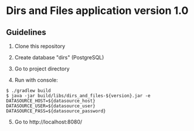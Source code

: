 # Dirs and Files application version 1.0

## Guidelines
1. Clone this repository

2. Create database "dirs" (PostgreSQL)

3. Go to project directory

4. Run with console:
```
$ ./gradlew build
$ java -jar build/libs/dirs_and_files-${version}.jar -e DATASOURCE_HOST=${datasource_host} 
DATASOURCE_USER=${datasource_user} DATASOURCE_PASS=${datasource_password}
```

5. Go to http://localhost:8080/
